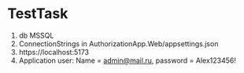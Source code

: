 # TestTask
1. db MSSQL
2. ConnectionStrings in AuthorizationApp.Web/appsettings.json
3. https://localhost:5173
4. Application user: Name = admin@mail.ru, password = Alex123456!
